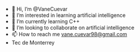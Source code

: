 - 👋 Hi, I’m @VaneCuevar
- 👀 I’m interested in learning artificial intelligence
- 🌱 I’m currently learning C++ 
- 💞️ I’m looking to collaborate on artificial intelligence
- 📫 How to reach me vane.cuevar98@gmail.com
- Tec de Monterrey 
<!---
VaneA01634064/VaneA01634064 is a ✨ special ✨ repository because its `README.md` (this file) appears on your GitHub profile.
You can click the Preview link to take a look at your changes.
--->
